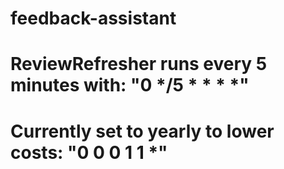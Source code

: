 # feedback-assistant

# ReviewRefresher runs every 5 minutes with: "0 */5 * * * *"
# Currently set to yearly to lower costs: "0 0 0 1 1 *"